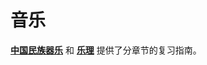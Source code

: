 # 音乐
**[中国民族器乐](https://github.com/ShaoXueZu/XJTU-Young-Gifted-Program-Study-group/blob/main/%E8%AF%BE%E7%A8%8B%E8%B5%84%E6%96%99/%E7%8E%B0%E4%BB%A3%E7%89%A9%E7%90%86%E5%9F%BA%E7%A1%80%E5%AF%BC%E8%AE%BA/%E7%9B%B8%E5%AF%B9%E8%AE%BA2-3%E6%9C%80%E7%BB%88%E7%89%88.pdf)** 和 **[乐理](https://github.com/ShaoXueZu/XJTU-Young-Gifted-Program-Study-group/blob/main/%E8%AF%BE%E7%A8%8B%E8%B5%84%E6%96%99/%E7%8E%B0%E4%BB%A3%E7%89%A9%E7%90%86%E5%9F%BA%E7%A1%80%E5%AF%BC%E8%AE%BA/%E5%8E%9F%E5%AD%90%E7%89%A9%E7%90%864-9%E6%9C%80%E7%BB%88%E7%89%88.pdf)** 提供了分章节的复习指南。